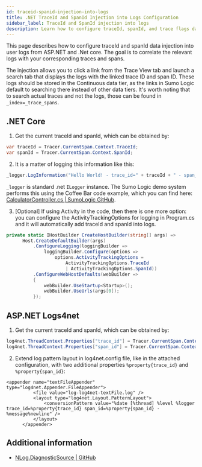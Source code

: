 ```yaml
---
id: traceid-spanid-injection-into-logs
title: .NET TraceId and SpanId Injection into Logs Configuration
sidebar_label: TraceId and SpanId injection into logs
description: Learn how to configure traceId, spanId, and trace flags data injection into user logs in .NET applications.
---
```


This page describes how to configure traceId and spanId data injection into user logs from ASP.NET and .Net core. The goal is to correlate the relevant logs with your corresponding traces and spans.

The injection allows you to click a link from the Trace View tab and launch a search tab that displays the logs with the linked trace ID and span ID. These logs should be stored in the Continuous data tier, as the links in Sumo Logic default to searching there instead of other data tiers. It's worth noting that to search actual traces and not the logs, those can be found in `_index=_trace_spans`.

## .NET Core

1. Get the current traceId and spanId, which can be obtained by:
  ```cs
  var traceId = Tracer.CurrentSpan.Context.TraceId;
  var spanId = Tracer.CurrentSpan.Context.SpanId;
  ```
2. It is a matter of logging this information like this:
 ```cs
 _logger.LogInformation("Hello World! - trace_id=" + traceId + " - span_id=" + spanId);
 ```
`_logger` is standard .net `ILogger` instance. The Sumo Logic demo system performs this using the Coffee Bar code example, which you can find here: [CalculatorController.cs | SumoLogic GitHub](https://github.com/SumoLogic/the-coffee-bar/blob/main/applications/dotnet-core-the-coffee-bar-app/dotnet-core-calculator-svc/Controllers/CalculatorController.cs).

3. [Optional] If using Activity in the code, then there is one more option: you can configure the ActivityTrackingOptions for logging in Program.cs and it will automatically add traceId and spanId into logs.
  ```cs
  private static IHostBuilder CreateHostBuilder(string[] args) =>
        Host.CreateDefaultBuilder(args)
            .ConfigureLogging(loggingBuilder =>
                loggingBuilder.Configure(options =>
                    options.ActivityTrackingOptions =
                        ActivityTrackingOptions.TraceId
                        | ActivityTrackingOptions.SpanId))
            .ConfigureWebHostDefaults(webBuilder =>
            {
                webBuilder.UseStartup<Startup>();
                webBuilder.UseUrls(args[0]);
            });
  ```

## ASP.NET Logs4net

1. Get the current traceId and spanId, which can be obtained by:
  ```cs
  log4net.ThreadContext.Properties["trace_id"] = Tracer.CurrentSpan.Context.TraceId;
  log4net.ThreadContext.Properties["span_id"] = Tracer.CurrentSpan.Context.SpanId;
  ```
2. Extend log pattern layout in log4net.config file, like in the attached configuration, with two additional properties `%property{trace_id}` and `%property{span_id}`:
  ```
  <appender name="textFileAppender" type="log4net.Appender.FileAppender">
            <file value="log-log4net-textFile.log" />
            <layout type="log4net.Layout.PatternLayout">
                <conversionPattern value="%date [%thread] %level %logger trace_id=%property{trace_id} span_id=%property{span_id} - %message%newline" />
            </layout>
        </appender>
  ```

## Additional information

*  [NLog.DiagnosticSource | GitHub](https://github.com/NLog/NLog.DiagnosticSource)
